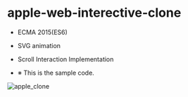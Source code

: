 # apple-web-interective-clone

- ECMA 2015(ES6)
- SVG animation
- Scroll Interaction Implementation

 - ※ This is the sample code.


![apple_clone](https://user-images.githubusercontent.com/49246683/97807749-f45f4d00-1ca5-11eb-8fc0-b33a2b75759f.gif)
